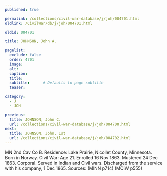 ```yaml
---
published: true

permalink: /collections/civil-war-database/j/joh/004701.html
oldlink: /CivilWar/db/j/joh/004701.html

oldid: 004701

title: JOHNSON, John A.

pagelist:
  exclude: false
  order: 4701
  image: 
  alt:
  caption:
  title:
  subtitle:      # Defaults to page subtitle
  teaser:

category: 
  - J 
  - JOH

previous:
  title: JOHNSON, John C.
  url: /collections/civil-war-database/j/joh/004700.html  
next:
  title: JOHNSON, John, 1st
  url: /collections/civil-war-database/j/joh/004702.html   
---
```

MN 2nd Cav Co B. Residence: Lake Prairie, Nicollet County, Minnesota. Born in Norway. Civil War: Age 21. Enrolled 16 Nov 1863. Mustered 24 Dec 1863. Corporal. Served in Indian and Civil wars. Discharged from the service with his company, 1 Dec 1865. Sources: (MINN p714) (MCIW p555)